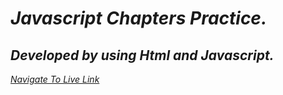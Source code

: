 # _Javascript Chapters Practice._

## *Developed by using Html and Javascript.*

 *[Navigate To Live Link](   )*

